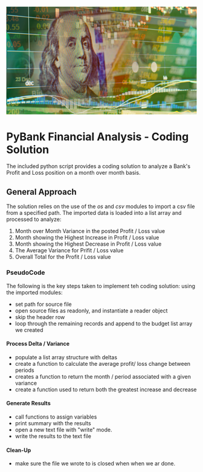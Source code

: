 ![A boss knuckle image](revenue-per-lead.png)

# PyBank Financial Analysis - Coding Solution 
The included python script provides a coding solution to analyze a Bank's Profit and Loss position on a month over month basis.

## General Approach
The solution relies on the use of the *os* and *csv* modules to import a csv file from a specified path. The imported data is loaded into a list array and processed to analyze:<br/>

1.  Month over Month Variance in the posted Profit / Loss value
2.  Month showing the Highest Increase in Profit / Loss value
3.  Month showing the Highest Decrease in Profit / Loss value
4.  The Average Variance for Prifit / Loss value
5.  Overall Total for the Profit / Loss value

### PseudoCode
The following is the key steps taken to implement teh coding solution:
using the imported modules: <br/>
* set path for source file
* open source files as readonly, and instantiate a reader object
* skip the header row
* loop through the remaining records and append to the budget list array we created 
#### Process Delta / Variance
* populate a list array structure with deltas 
* create a function to calculate the average profit/ loss change between periods
* creates a function to return the month / period associated with a given variance
* create a function used to return both the greatest increase and decrease 
#### Generate Results
* call functions to assign variables 
* print summary with the results
* open a new text file with "write" mode.
* write the results to the text file
#### Clean-Up
* make sure the file we wrote to is closed when when we ar done.